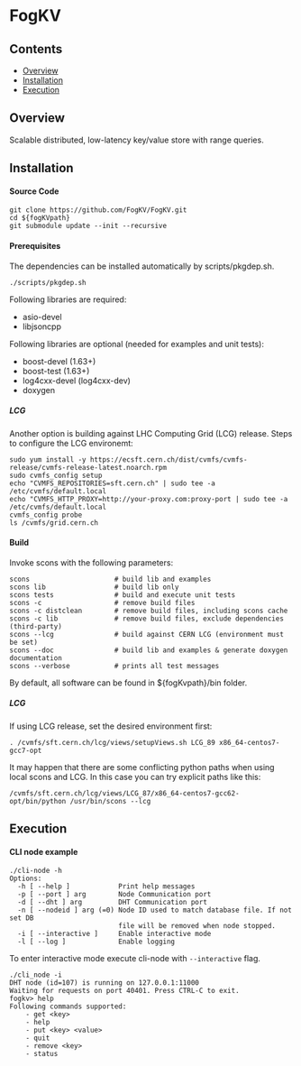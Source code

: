 # FogKV

## Contents

<ul>
<li><a href="#overview">Overview</a></li>
<li><a href="#installation">Installation</a></li>
<li><a href="#execution">Execution</a></li>
</ul>

<a name="overview"></a>
Overview
--------
Scalable distributed, low-latency key/value store with range queries.

<a name="installation"></a>
## Installation

#### Source Code
```
git clone https://github.com/FogKV/FogKV.git
cd ${fogKVpath}
git submodule update --init --recursive
```

#### Prerequisites

The dependencies can be installed automatically by scripts/pkgdep.sh.
```
./scripts/pkgdep.sh
```
Following libraries are required:
<ul>
<li>asio-devel</li>
<li>libjsoncpp</li>
</ul>
Following libraries are optional (needed for examples and unit tests):
<ul>
<li>boost-devel (1.63+)</li>
<li>boost-test (1.63+)</li>
<li>log4cxx-devel (log4cxx-dev)</li>
<li>doxygen</li>
</ul>

##### LCG

Another option is building against LHC Computing Grid (LCG) release. Steps to configure the LCG environemt:
```
sudo yum install -y https://ecsft.cern.ch/dist/cvmfs/cvmfs-release/cvmfs-release-latest.noarch.rpm
sudo cvmfs_config setup
echo "CVMFS_REPOSITORIES=sft.cern.ch" | sudo tee -a /etc/cvmfs/default.local
echo "CVMFS_HTTP_PROXY=http://your-proxy.com:proxy-port | sudo tee -a /etc/cvmfs/default.local
cvmfs_config probe
ls /cvmfs/grid.cern.ch

```

#### Build

Invoke scons with the following parameters:

```
scons                     # build lib and examples
scons lib                 # build lib only
scons tests               # build and execute unit tests
scons -c                  # remove build files
scons -c distclean        # remove build files, including scons cache
scons -c lib              # remove build files, exclude dependencies (third-party)
scons --lcg               # build against CERN LCG (environment must be set)
scons --doc               # build lib and examples & generate doxygen documentation
scons --verbose           # prints all test messages
```
By default, all software can be found in ${fogKvpath}/bin folder.

##### LCG
If using LCG release, set the desired environment first:
```
. /cvmfs/sft.cern.ch/lcg/views/setupViews.sh LCG_89 x86_64-centos7-gcc7-opt
```
It may happen that there are some conflicting python paths when using local scons and LCG. In this case you can try explicit paths like this:
```
/cvmfs/sft.cern.ch/lcg/views/LCG_87/x86_64-centos7-gcc62-opt/bin/python /usr/bin/scons --lcg
```
<a name="execution"></a>
## Execution

#### CLI node example 
```
./cli-node -h
Options:
  -h [ --help ]            Print help messages
  -p [ --port ] arg        Node Communication port
  -d [ --dht ] arg         DHT Communication port
  -n [ --nodeid ] arg (=0) Node ID used to match database file. If not set DB 
                           file will be removed when node stopped.
  -i [ --interactive ]     Enable interactive mode
  -l [ --log ]             Enable logging
```

To enter interactive mode execute cli-node with `--interactive` flag.

```
./cli_node -i
DHT node (id=107) is running on 127.0.0.1:11000
Waiting for requests on port 40401. Press CTRL-C to exit.
fogkv> help
Following commands supported:
	- get <key>
	- help
	- put <key> <value>
	- quit
	- remove <key>
	- status

```

